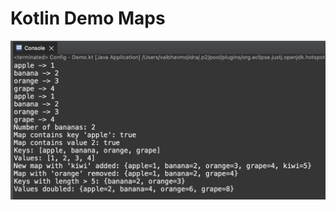 # Kotlin Demo Maps

[![Vaibhav Mojidra - 1.jpeg](https://raw.githubusercontent.com/VaibhavMojidra/Kotlin---Demo-Maps/master/output/1.jpeg "Vaibhav Mojidra")](https://vaibhavmojidra.github.io/site/)